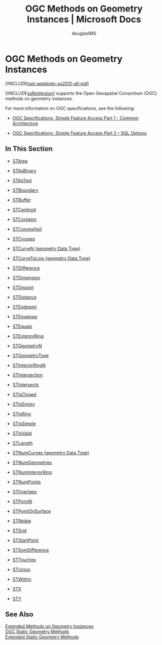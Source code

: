﻿---
title: "OGC Methods on Geometry Instances | Microsoft Docs"
ms.custom: ""
ms.date: "03/14/2017"
ms.prod: sql
ms.prod_service: "database-engine, sql-database, sql-data-warehouse, pdw"
ms.reviewer: ""
ms.suite: "sql"
ms.technology: t-sql
ms.tgt_pltfrm: ""
ms.topic: "language-reference"
dev_langs: 
  - "TSQL"
helpviewer_keywords: 
  - "OGC Methods on Geometry Instances [SQL Server]"
ms.assetid: c0c0f441-bf33-410c-9df0-544e3d05b944
caps.latest.revision: 19
author: "douglaslMS"
ms.author: "douglasl"
manager: craigg
monikerRange: ">= aps-pdw-2016 || = azuresqldb-current || = azure-sqldw-latest || >= sql-server-2016 || = sqlallproducts-allversions"
---
# OGC Methods on Geometry Instances
[!INCLUDE[tsql-appliesto-ss2012-all-md](../../includes/tsql-appliesto-ss2012-all-md.md)]

  [!INCLUDE[ssNoVersion](../../includes/ssnoversion-md.md)] supports the Open Geospatial Consortium (OGC) methods on geometry instances.  
  
 For more information on OGC specifications, see the following:  
  
-   [OGC Specifications, Simple Feature Access Part 1 - Common Architecture](http://go.microsoft.com/fwlink/?LinkId=93627)  
  
-   [OGC Specifications, Simple Feature Access Part 2 – SQL Options](http://go.microsoft.com/fwlink/?LinkId=93628)  
  
## In This Section  
  
-   [STArea](../../t-sql/spatial-geometry/starea-geometry-data-type.md)  
  
-   [STAsBinary](../../t-sql/spatial-geometry/stasbinary-geometry-data-type.md)  
  
-   [STAsText](../../t-sql/spatial-geometry/stastext-geometry-data-type.md)  
  
-   [STBoundary](../../t-sql/spatial-geometry/stboundary-geometry-data-type.md)  
  
-   [STBuffer](../../t-sql/spatial-geometry/stbuffer-geometry-data-type.md)  
  
-   [STCentroid](../../t-sql/spatial-geometry/stcentroid-geometry-data-type.md)  
  
-   [STContains](../../t-sql/spatial-geometry/stcontains-geometry-data-type.md)  
  
-   [STConvexHull](../../t-sql/spatial-geometry/stconvexhull-geometry-data-type.md)  
  
-   [STCrosses](../../t-sql/spatial-geometry/stcrosses-geometry-data-type.md)  
  
-   [STCurveN &#40;geometry Data Type&#41;](../../t-sql/spatial-geometry/stcurven-geometry-data-type.md)  
  
-   [STCurveToLine &#40;geometry Data Type&#41;](../../t-sql/spatial-geometry/stcurvetoline-geometry-data-type.md)  
  
-   [STDifference](../../t-sql/spatial-geometry/stdifference-geometry-data-type.md)  
  
-   [STDimension](../../t-sql/spatial-geometry/stdimension-geometry-data-type.md)  
  
-   [STDisjoint](../../t-sql/spatial-geometry/stdisjoint-geometry-data-type.md)  
  
-   [STDistance](../../t-sql/spatial-geometry/stdistance-geometry-data-type.md)  
  
-   [STEndpoint](../../t-sql/spatial-geometry/stendpoint-geometry-data-type.md)  
  
-   [STEnvelope](../../t-sql/spatial-geometry/stenvelope-geometry-data-type.md)  
  
-   [STEquals](../../t-sql/spatial-geometry/stequals-geometry-data-type.md)  
  
-   [STExteriorRing](../../t-sql/spatial-geometry/stexteriorring-geometry-data-type.md)  
  
-   [STGeometryN](../../t-sql/spatial-geometry/stgeometryn-geometry-data-type.md)  
  
-   [STGeometryType](../../t-sql/spatial-geometry/stgeometrytype-geometry-data-type.md)  
  
-   [STInteriorRingN](../../t-sql/spatial-geometry/stinteriorringn-geometry-data-type.md)  
  
-   [STIntersection](../../t-sql/spatial-geometry/stintersection-geometry-data-type.md)  
  
-   [STIntersects](../../t-sql/spatial-geometry/stintersects-geometry-data-type.md)  
  
-   [STIsClosed](../../t-sql/spatial-geometry/stisclosed-geometry-data-type.md)  
  
-   [STIsEmpty](../../t-sql/spatial-geometry/stisempty-geometry-data-type.md)  
  
-   [STIsRing](../../t-sql/spatial-geometry/stisring-geometry-data-type.md)  
  
-   [STIsSimple](../../t-sql/spatial-geometry/stissimple-geometry-data-type.md)  
  
-   [STIsValid](../../t-sql/spatial-geometry/stisvalid-geometry-data-type.md)  
  
-   [STLength](../../t-sql/spatial-geometry/stlength-geometry-data-type.md)  
  
-   [STNumCurves &#40;geometry Data Type&#41;](../../t-sql/spatial-geometry/stnumcurves-geometry-data-type.md)  
  
-   [STNumGeometries](../../t-sql/spatial-geometry/stnumgeometries-geometry-data-type.md)  
  
-   [STNumInteriorRing](../../t-sql/spatial-geometry/stnuminteriorring-geometry-data-type.md)  
  
-   [STNumPoints](../../t-sql/spatial-geometry/stnumpoints-geometry-data-type.md)  
  
-   [STOverlaps](../../t-sql/spatial-geometry/stoverlaps-geometry-data-type.md)  
  
-   [STPointN](../../t-sql/spatial-geometry/stpointn-geometry-data-type.md)  
  
-   [STPointOnSurface](../../t-sql/spatial-geometry/stpointonsurface-geometry-data-type.md)  
  
-   [STRelate](../../t-sql/spatial-geometry/strelate-geometry-data-type.md)  
  
-   [STSrid](../../t-sql/spatial-geometry/stsrid-geometry-data-type.md)  
  
-   [STStartPoint](../../t-sql/spatial-geometry/ststartpoint-geometry-data-type.md)  
  
-   [STSymDifference](../../t-sql/spatial-geometry/stsymdifference-geometry-data-type.md)  
  
-   [STTouches](../../t-sql/spatial-geometry/sttouches-geometry-data-type.md)  
  
-   [STUnion](../../t-sql/spatial-geometry/stunion-geometry-data-type.md)  
  
-   [STWithin](../../t-sql/spatial-geometry/stwithin-geometry-data-type.md)  
  
-   [STX](../../t-sql/spatial-geometry/stx-geometry-data-type.md)  
  
-   [STY](../../t-sql/spatial-geometry/sty-geometry-data-type.md)  
  
## See Also  
 [Extended Methods on Geometry Instances](../../t-sql/spatial-geometry/extended-methods-on-geometry-instances.md)   
 [OGC Static Geometry Methods](../../t-sql/spatial-geometry/ogc-static-geometry-methods.md)   
 [Extended Static Geometry Methods](../../t-sql/spatial-geometry/extended-static-geometry-methods.md)  
  
  
